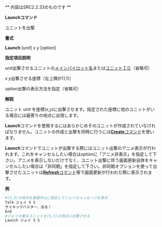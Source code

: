 ** 内容はSRC2.2.33のものです **

**Launchコマンド**

ユニットを出撃

**書式**

**Launch** [*unit*] *x y* [*option*]

**指定項目説明**

*unit*出撃させるユニットの[メインパイロット名](メインパイロット名.md)または[ユニットＩＤ](ユニットＩＤ.md)（省略可）

*x y*出撃させる座標（左上隅が(1,1)）

*option*出撃の表示方法を指定（省略可）

**解説**

ユニット *unit* を座標(*x*,*y*)に出撃させます。指定された座標に他のユニットがいる場合には最寄りの地点に出現します。

**Launch**コマンドを使用するにはあらかじめそのユニットが作成されていなければなりません。ユニットの作成と出撃を同時に行うには[**Create**コマンド](Createコマンド.md)を使います。

**Launch**コマンドでユニットが出撃する際にはユニット出撃のアニメ表示が行われます。これをキャンセルしたい場合は*option*に「アニメ非表示」を指定して下さい。アニメを表示しないだけでなく、ユニット出撃に伴う画面更新自体をキャンセルしたい場合は「非同期」を指定して下さい。非同期オプションを使って出撃させたユニットは[**Refresh**コマンド](Refreshコマンド.md)等で画面更新が行われた際に表示されます。

**例**
```sh
#(5,5)の地点を画面中心に設定してジェイのメッセージを表示
Talk ジェイ 5 5
サイキックバスター、出る！
End
#ジェイの乗るユニットを(5,5)の地点に出撃させる
Launch ジェイ 5 5
```

